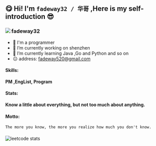 ## 😋 Hi!   I'm  `fadeway32 / 华哥` ,Here is my self-introduction 😎 
###  
 <img align="left" src='https://gitee.com/fadeway32/fadeway32/raw/master/img/cover.png' style='max-width: 100%;max-height: 100%;'/>  </img>
###
###
### fadeway32 
- 👋 I'm a programmer 
- 🔭 I’m currently working on shenzhen 
- 🌱 I’m currently learning Java ,Go and Python and so on
- 😐 address: fadeway520@gmail.com
####
#### Skills:

<strong>PM ,EngList, Program</strong>

#### Stats:

<strong>Know a little about everything, but not too much about anything.</strong>

#### Motto:

~~~
The more you know, the more you realize how much you don't know.
~~~
#### 

<a align="left" href="https://github.com/fadeway32/">
 <img align="left" src="https://github-readme-stats.vercel.app/api?username=fadeway32&show_icons=true&theme=buefy&hide_border=true" alt="" /> 
</a>


<img align="left" style=' display: block;' alt='leetcode stats' src='https://stats.justsong.cn/api/leetcode?username=fadeway32&cn=true'/>








